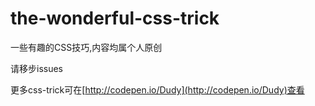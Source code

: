 # the-wonderful-css-trick
一些有趣的CSS技巧,内容均属个人原创

请移步issues

更多css-trick可在[http://codepen.io/Dudy](http://codepen.io/Dudy)查看
